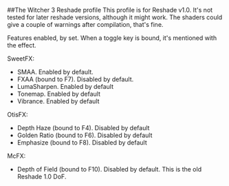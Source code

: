 ##The Witcher 3 Reshade profile
This profile is for Reshade v1.0. It's not tested for later reshade versions, although it might work.
The shaders could give a couple of warnings after compilation, that's fine. 

Features enabled, by set. When a toggle key is bound, it's mentioned with the effect.

SweetFX:
* SMAA. Enabled by default.
* FXAA (bound to F7). Disabled by default. 
* LumaSharpen. Enabled by default
* Tonemap. Enabled by default
* Vibrance. Enabled by default

OtisFX:

* Depth Haze (bound to F4). Disabled by default
* Golden Ratio (bound to F6). Disabled by default
* Emphasize (bound to F8). Disabled by default

McFX:

* Depth of Field (bound to F10). Disabled by default. This is the old Reshade 1.0 DoF. 


